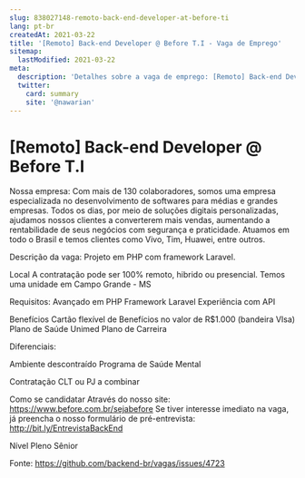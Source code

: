 ```yaml
---
slug: 838027148-remoto-back-end-developer-at-before-ti
lang: pt-br
createdAt: 2021-03-22
title: '[Remoto] Back-end Developer @ Before T.I - Vaga de Emprego'
sitemap:
  lastModified: 2021-03-22
meta:
  description: 'Detalhes sobre a vaga de emprego: [Remoto] Back-end Developer @ Before T.I'
  twitter:
    card: summary
    site: '@nawarian'
---
```


# [Remoto] Back-end Developer @ Before T.I

Nossa empresa:
Com mais de 130 colaboradores, somos uma empresa especializada no desenvolvimento de softwares para médias e grandes empresas. Todos os dias, por meio de soluções digitais personalizadas, ajudamos nossos clientes a converterem mais vendas, aumentando a rentabilidade de seus negócios com segurança e praticidade. Atuamos em todo o Brasil e temos clientes como Vivo, Tim, Huawei, entre outros.

Descrição da vaga:
Projeto em PHP com framework Laravel.

Local
A contratação pode ser 100% remoto, hibrido ou presencial. Temos uma unidade em Campo Grande - MS

Requisitos:
Avançado em PHP
Framework Laravel
Experiência com API


Benefícios
Cartão flexível de Benefícios no valor de R$1.000 (bandeira VIsa)
Plano de Saúde Unimed
Plano de Carreira

Diferenciais:

Ambiente descontraído
Programa de Saúde Mental

Contratação
CLT ou PJ a combinar

Como se candidatar
Através do nosso site: https://www.before.com.br/sejabefore
Se tiver interesse imediato na vaga, já preencha o nosso formulário de pré-entrevista:
http://bit.ly/EntrevistaBackEnd

Nível
Pleno
Sênior

Fonte: https://github.com/backend-br/vagas/issues/4723